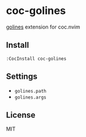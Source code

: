 # coc-golines

[golines](https://github.com/segmentio/golines) extension for coc.nvim

## Install

`:CocInstall coc-golines`

## Settings

- `golines.path`
- `golines.args`

## License

MIT
